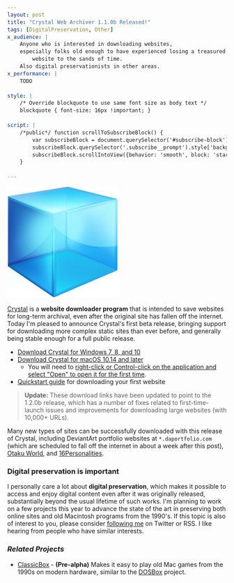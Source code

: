 ```yaml
---
layout: post
title: "Crystal Web Archiver 1.1.0b Released!"
tags: [DigitalPreservation, Other]
x_audience: |
    Anyone who is interested in downloading websites,
    especially folks old enough to have experienced losing a treasured
        website to the sands of time.
    Also digital preservationists in other areas.
x_performance: |
    TODO

style: |
    /* Override blockquote to use same font size as body text */
    blockquote { font-size: 16px !important; }

script: |
    /*public*/ function scrollToSubscribeBlock() {
        var subscribeBlock = document.querySelector('#subscribe-block');
        subscribeBlock.querySelector('.subscribe__prompt').style['backgroundColor'] = '#ffff0070';
        subscribeBlock.scrollIntoView({behavior: 'smooth', block: 'start'});
    }

---
```


<img class="img-box-right img-200" alt="Logo: Crystal Web Archiver" src="/assets/2021/crystal-web-archiver/logo@2x.png" />

[Crystal] is a **website downloader program** that is intended to save websites for long-term archival, even after the original site has fallen off the internet. Today I'm pleased to announce Crystal's first beta release, bringing support for downloading more complex static sites than ever before, and generally being stable enough for a full public release.

[Crystal]: /projects/crystal-web-archiver/

* [Download Crystal for Windows 7, 8, and 10](https://github.com/davidfstr/Crystal-Web-Archiver/releases/download/v1.2.0b/crystal-win-1.2.0b.exe)
* [Download Crystal for macOS 10.14 and later](https://github.com/davidfstr/Crystal-Web-Archiver/releases/download/v1.2.0b/crystal-mac-1.2.0b.dmg)
    * You will need to [right-click or Control-click on the application 
      and select "Open" to open it for the first time](https://github.com/davidfstr/Crystal-Web-Archiver/issues/20).
* [Quickstart guide](https://github.com/davidfstr/Crystal-Web-Archiver#quickstart-) for downloading your first website

> **Update:** These download links have been updated to point to the 1.2.0b release,
> which has a number of fixes related to first-time-launch issues and improvements for downloading
> large websites (with 10,000+ URLs).

Many new types of sites can be successfully downloaded with this release of Crystal, including DeviantArt portfolio websites at `*.daportfolio.com` (which are scheduled to fall off the internet in about a week after this post), [Otaku World](http://otakuworld.com/), and [16Personalities](https://www.16personalities.com/). <!-- Some others sites of interest like [bongo.cat](https://bongo.cat/) and the [Calm Blog](https://blog.calm.com/) require additional work. -->

### Digital preservation is important

I personally care a lot about **digital preservation**, which makes it possible to access and enjoy digital content even after it was originally released, substantially beyond the usual lifetime of such works. I'm planning to work on a few projects this year to advance the state of the art in preserving both online sites and old Macintosh programs from the 1990's. If this topic is also of interest to you, please consider <a href="javascript:scrollToSubscribeBlock();">following me</a> on Twitter or RSS. I like hearing from people who have similar interests.

### *Related Projects*

* [ClassicBox](/projects/classicbox/) - **(Pre-alpha)** Makes it easy to play old Mac games from the 1990s on modern hardware, similar to the [DOSBox](https://www.dosbox.com/) project.